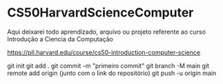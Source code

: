 # CS50HarvardScienceComputer

Aqui deixarei todo aprendizado, arquivo ou projeto referente ao curso Introdução a Ciencia da Computação

https://pll.harvard.edu/course/cs50-introduction-computer-science

git init 
git add . 
git commit -m "primeiro commit"
git branch -M main 
git remote add origin (junto com o link do repositório) 
git push -u origin main 
